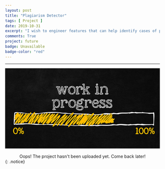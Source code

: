 ```yaml
---
layout: post
title: "Plagiarism Detector"
tags: [ Project ]
date: 2019-10-31
excerpt: "I wish to engineer features that can help identify cases of plagiarism in text and deploy a trained plagiarism detection model using Amazon SageMaker."
comments: True
project: future
badge: Unavailable
badge-color: "red"
---
```


---

![png](/assets/img/wip.jpg)
<center> Oops! The project hasn't been uploaded yet. Come back later! </center>
{: .notice}
